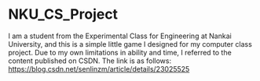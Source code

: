 # NKU_CS_Project
I am a student from the Experimental Class for Engineering at Nankai University, 
and this is a simple little game I designed for my computer class project. 
Due to my own limitations in ability and time, I referred to the content published on CSDN. 
The link is as follows:
https://blog.csdn.net/senlinzm/article/details/23025525
